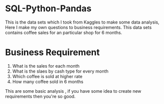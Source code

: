 # SQL-Python-Pandas

This is the data sets which I took from Kaggles to make some data analysis, Here I make my own questions to business requirements.
This data sets contains coffee sales for an particular shop for 6 months.
# Business Requirement
 1. What is the sales for each month
 2. What is the slaes by cash type for every month
 3. Which coffee is sold at higher rate
 4. How many coffee sold in 6 months

This are some basic analysis , if you have some idea to create new requirements then you're so good.
